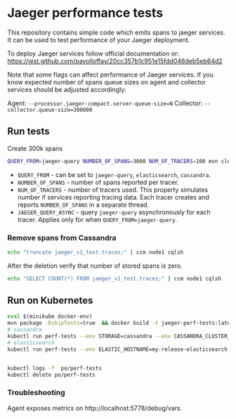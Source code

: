 # Jaeger performance tests

This repository contains simple code which emits spans to jaeger services. 
It can be used to test performance of your Jaeger deployment.

To deploy Jaeger services follow official documentation or: https://gist.github.com/pavolloffay/20cc357b1c951e15fdd046deb5eb64d2

Note that some flags can affect performance of Jaeger services. If you know expected number of spans
queue sizes on agent and collector services should be adjusted accordingly:

Agent: `--processor.jaeger-compact.server-queue-size=N`
Collector: `--collector.queue-size=300000`

## Run tests

Create 300k spans

```bash
QUERY_FROM=jaeger-query NUMBER_OF_SPANS=3000 NUM_OF_TRACERS=100 mvn clean package exec:java
```

* `QUERY_FROM` - can be set to `jaeger-query`, `elasticsearch`, `cassandra`.
* `NUMBER_OF_SPANS` - number of spans reported per tracer.
* `NUM_OF_TRACERS` - number of tracers used. This property simulates number
 if services reporting tracing data. Each tracer creates and reports `NUMBER_OF_SPANS` in a separate thread.
* `JAEGER_QUERY_ASYNC` - query `jaeger-query` asynchronously for each tracer.
 Applies only for when `QUERY_FROM=jaeger-query`.

### Remove spans from Cassandra
```bash
echo "truncate jaeger_v1_test.traces;" | ccm node1 cqlsh
```

After the deletion verify that number of stored spans is zero.


```bash
echo "SELECT COUNT(*) FROM jaeger_v1_test.traces;" | ccm node1 cqlsh
```

## Run on Kubernetes 
```bash
eval $(minikube docker-env)
mvn package -DskipTests=true  && docker build -t jaeger-perf-tests:latest .
# cassandra
kubectl run perf-tests --env STORAGE=cassandra --env CASSANDRA_CLUSTER_IP=cassandra --env CASSANDRA_KEYSPACE_NAME=jaeger_v1_dc1 --env JAEGER_COLLECTOR_HOST=jaeger-collector --env JAEGER_COLLECTOR_PORT=14268 --image-pull-policy=IfNotPresent --restart=Never --image=jaeger-perf-tests:latest
# elasticsearch
kubectl run perf-tests --env ELASTIC_HOSTNAME=my-release-elasticsearch-client --env JAEGER_COLLECTOR_HOST=jaeger-collector --env JAEGER_COLLECTOR_PORT=14268 --image-pull-policy=IfNotPresent --restart=Never --image=jaeger-perf-tests:latest


kubectl logs -f  po/perf-tests
kubectl delete po/perf-tests
```

### Troubleshooting
Agent exposes metrics on http://localhost:5778/debug/vars.


